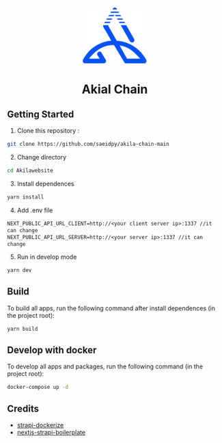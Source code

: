 <p align="center">
  <img src="./apps/frontend/public/assets/icon/logo192.svg" width="150">
</p>

<h1 align="center">Akial Chain</h1>

## Getting Started

1. Clone this repository :

```bash
git clone https://github.com/saeidpy/akila-chain-main
```

2. Change directory

```bash
cd Akilawebsite
```

3. Install dependences

```bash
yarn install
```

4. Add .env file

```
NEXT_PUBLIC_API_URL_CLIENT=http://<your client server ip>:1337 //it can change
NEXT_PUBLIC_API_URL_SERVER=http://<your server ip>:1337 //it can change

```

5. Run in develop mode

```bash
yarn dev
```

## Build

To build all apps, run the following command after install dependences (in the project root):

```bash
yarn build
```

## Develop with docker

To develop all apps and packages, run the following command (in the project root):

```bash
docker-compose up -d
```

## Credits

- [strapi-dockerize](https://github.com/kevinadhiguna/strapi-dockerize)
- [nextjs-strapi-boilerplate](https://github.com/kevinadhiguna/strapi-dockerize)
